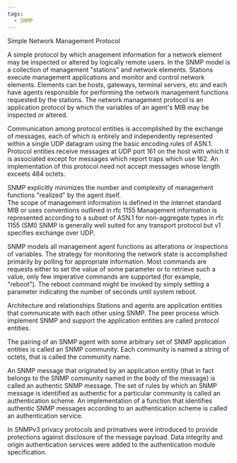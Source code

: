 ```yaml
---
tags:
  - SNMP
---
```


Simple Network Management Protocol 

A simple protocol by which anagement information for a network element may be inspected or altered by logically remote users. In the SNMP model is a collection of management "stations" and network elements. Stations execute management applications and monitor and control network elements. Elements can be hosts, gateways, terminal servers, etc and each have agents responsible for performing the network management functions requested by the stations. The network management protocol is an application protocol by which the variables of an agent's MIB may be inspected or altered.

Communication among protocol entities is accomplished by the exchange of messages, each of which is entirely and independently represented within a single UDP datagram using the basic encoding rules of ASN.1. Protocol entities receive messages at UDP port 161 on the host with which it is associated except for messages which report traps which use 162. An implementation of this protocol need not accept messages whose length exceets 484 octets.

SNMP explicitly minimizes the number and complexity of management functions "realized" by the agent itself.  
  The scope of management information is defined in the internet standard MIB or uses conventions outlined in rfc 1155
  Management information is represented according to a subset of ASN.1 for non-aggregate types in rfc 1155 (SMI)
  SNMP is generally well suited for any transport protocol but v1 specifies exchange over UDP.

SNMP models all management agent functions as alterations or inspections of variables. The strategy for monitoring the network state is accomplished primarily by polling for appropriate information. Most commands are requests either to set the value of some parameter or to retrieve such a value, only few imperative commands are supported (for example, "reboot"). The reboot command might be invoked by simply setting a parameter indicating the number of seconds until system reboot.

Architecture and relationships
  Stations and agents are application entities that communicate with each other using SNMP. 
  The peer process which implement SNMP and support the application entities are called protocol entities.

  The pairing of an SNMP agent with some arbitrary set of SNMP application entities is called an SNMP community.
    Each community is named a string of octets, that is called the community name.
  
  An SNMP message that originated by an application entitiy (that in fact belongs to the SNMP community named in the body of the message) is called an authentic SNMP message. 
    The set of rules by which an SNMP message is identified as authentic for a particular community is called an authentication scheme. An implementation of a function that identifies authentic SNMP messages according to an authentication scheme is called an authentication service.
  
In SNMPv3 privacy protocols and primatives were introduced to provide protections against disclosure of the message payload. Data integrity and origin authentication services were added to the authentication module specification.



